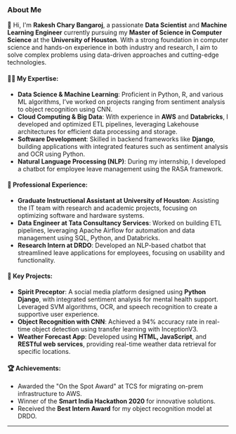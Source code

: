 
### About Me

👋 Hi, I'm **Rakesh Chary Bangaroj**, a passionate **Data Scientist** and **Machine Learning Engineer** currently pursuing my **Master of Science in Computer Science** at the **University of Houston**. With a strong foundation in computer science and hands-on experience in both industry and research, I aim to solve complex problems using data-driven approaches and cutting-edge technologies.

#### 🧑‍💻 My Expertise:
- **Data Science & Machine Learning**: Proficient in Python, R, and various ML algorithms, I’ve worked on projects ranging from sentiment analysis to object recognition using CNN.
- **Cloud Computing & Big Data**: With experience in **AWS** and **Databricks**, I developed and optimized ETL pipelines, leveraging Lakehouse architectures for efficient data processing and storage.
- **Software Development**: Skilled in backend frameworks like **Django**, building applications with integrated features such as sentiment analysis and OCR using Python.
- **Natural Language Processing (NLP)**: During my internship, I developed a chatbot for employee leave management using the RASA framework.

#### 💼 Professional Experience:
- **Graduate Instructional Assistant at University of Houston**: Assisting the IT team with research and academic projects, focusing on optimizing software and hardware systems.
- **Data Engineer at Tata Consultancy Services**: Worked on building ETL pipelines, leveraging Apache Airflow for automation and data management using SQL, Python, and Databricks.
- **Research Intern at DRDO**: Developed an NLP-based chatbot that streamlined leave applications for employees, focusing on usability and functionality.

#### 🚀 Key Projects:
- **Spirit Preceptor**: A social media platform designed using **Python Django**, with integrated sentiment analysis for mental health support. Leveraged SVM algorithms, OCR, and speech recognition to create a supportive user experience.
- **Object Recognition with CNN**: Achieved a 94% accuracy rate in real-time object detection using transfer learning with InceptionV3.
- **Weather Forecast App**: Developed using **HTML, JavaScript**, and **RESTful web services**, providing real-time weather data retrieval for specific locations.

#### 🏆 Achievements:
- Awarded the "On the Spot Award" at TCS for migrating on-prem infrastructure to AWS.
- Winner of the **Smart India Hackathon 2020** for innovative solutions.
- Received the **Best Intern Award** for my object recognition model at DRDO.

---
